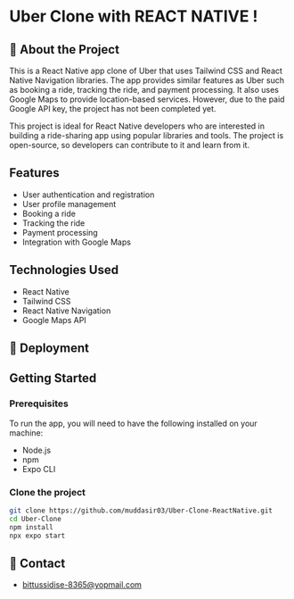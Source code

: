 # Uber Clone with REACT NATIVE !

## 🌟 About the Project


This is a React Native app clone of Uber that uses Tailwind CSS and React Native Navigation libraries. The app provides similar features as Uber such as booking a ride, tracking the ride, and payment processing. It also uses Google Maps to provide location-based services. However, due to the paid Google API key, the project has not been completed yet.

This project is ideal for React Native developers who are interested in building a ride-sharing app using popular libraries and tools. The project is open-source, so developers can contribute to it and learn from it.

## Features

- User authentication and registration
- User profile management
- Booking a ride
- Tracking the ride
- Payment processing
- Integration with Google Maps

## Technologies Used

- React Native
- Tailwind CSS
- React Native Navigation
- Google Maps API

## 🚩 Deployment


## Getting Started

### Prerequisites

To run the app, you will need to have the following installed on your machine:

- Node.js
- npm
- Expo CLI

### Clone the project

```bash
git clone https://github.com/muddasir03/Uber-Clone-ReactNative.git
cd Uber-Clone
npm install
npx expo start
```

## 🤝 Contact
- bittussidise-8365@yopmail.com
